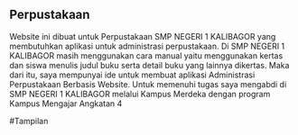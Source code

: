
## Perpustakaan

Website ini dibuat untuk Perpustakaan SMP NEGERI 1 KALIBAGOR yang membutuhkan aplikasi untuk administrasi perpustakaan. 
Di SMP NEGERI 1 KALIBAGOR masih menggunakan cara manual yaitu menggunakan kertas dan siswa menulis judul buku serta detail buku yang lainnya dikertas. Maka dari itu, saya mempunyai ide untuk membuat aplikasi Administrasi Perpustakaan Berbasis Website. 
Untuk memenuhi tugas saya mengabdi di SMP NEGERI 1 KALIBAGOR melalui Kampus Merdeka dengan program Kampus Mengajar Angkatan 4

#Tampilan
